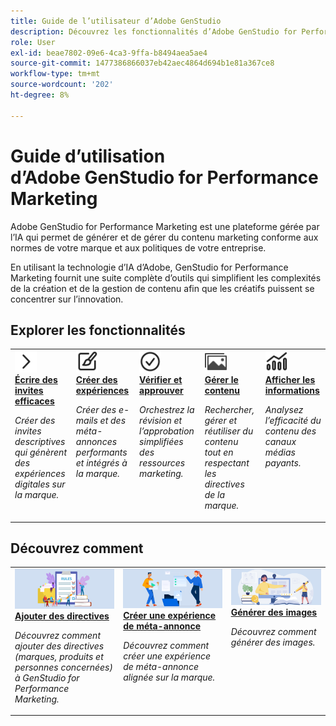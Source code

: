 ```yaml
---
title: Guide de l’utilisateur d’Adobe GenStudio
description: Découvrez les fonctionnalités d’Adobe GenStudio for Performance Marketing. Découvrez comment créer des ressources sur la marque, générer des variations et optimiser les expériences.
role: User
exl-id: beae7802-09e6-4ca3-9ffa-b8494aea5ae4
source-git-commit: 1477386866037eb42aec4864d694b1e81a367ce8
workflow-type: tm+mt
source-wordcount: '202'
ht-degree: 8%

---
```


# Guide d’utilisation d’Adobe GenStudio for Performance Marketing

Adobe GenStudio for Performance Marketing est une plateforme gérée par l’IA qui permet de générer et de gérer du contenu marketing conforme aux normes de votre marque et aux politiques de votre entreprise.

En utilisant la technologie d’IA d’Adobe, GenStudio for Performance Marketing fournit une suite complète d’outils qui simplifient les complexités de la création et de la gestion de contenu afin que les créatifs puissent se concentrer sur l’innovation.

## Explorer les fonctionnalités

<table style="table-layout:fixed">
<tr style="border: 0;">
   <td valign="top">
      <a href="../user-guide/effective-prompts.md">
      <img alt="Chevron droit" src="../assets/icons/icon-chevronRight.svg" width="35">
      </a>
      <div>
         <a href="../user-guide/effective-prompts.md">
         <strong>Écrire des invites efficaces</strong>
         </a>
      </div>
      <p>
         <em>Créer des invites descriptives qui génèrent des expériences digitales sur la marque.</em>
      </p>
   </td>
   <td valign="top">
      <a href="../user-guide/create/overview.md">
      <img alt="Pinceau" src="../assets/icons/icon-create.svg" width="35">
      </a>
      <div>
         <a href="../user-guide/create/overview.md">
         <strong>Créer des expériences</strong>
         </a>
      </div>
      <p>
         <em>Créer des e-mails et des méta-annonces performants et intégrés à la marque.</em>
      </p>
   </td>
   <td valign="top">
      <a href="../user-guide/approvals/overview.md">
      <img alt="Coche" src="../assets/icons/icon-checkmarkCircle.svg" width="35">
      </a>
      <div>
         <a href="../user-guide/approvals/overview.md">
         <strong>Vérifier et approuver</strong>
         </a>
      </div>
      <p>
         <em>Orchestrez la révision et l’approbation simplifiées des ressources marketing.</em>
      </p>
   </td>
   <td valign="top">
      <a href="../user-guide/content/overview.md">
      <img alt="Grille" src="../assets/icons/icon-images.svg" width="35">
      </a>
      <div>
         <a href="../user-guide/content/overview.md">
         <strong>Gérer le contenu</strong>
         </a>
      </div>
      <p>
         <em>Rechercher, gérer et réutiliser du contenu tout en respectant les directives de la marque.</em>
      </p>
   </td>
   <td valign="top">
      <a href="../user-guide/insights/overview.md">
      <img alt="Graphique" src="../assets/icons/icon-dataAnalytics.svg" width="35">
      </a>
      <div>
         <a href="../user-guide/insights/overview.md">
         <strong>Afficher les informations</strong>
         </a>
      </div>
      <p>
         <em>Analysez l’efficacité du contenu des canaux médias payants.</em>
      </p>
   </td>
</tr>
</table>

## Découvrez comment

<table style="table-layout:fixed">
<td valign="top">
   <div>
      <a href="/help/user-guide/guidelines/add-guidelines.md">
      <img alt="Ajout d’instructions" src="../assets/card-guidelines.png">
      <strong>Ajouter des directives</strong>
      </a>
   </div>
   <p>
      <em>Découvrez comment ajouter des directives (marques, produits et personnes concernées) à GenStudio for Performance Marketing.</em>
   </p>
</td>
<td valign="top">
   <div>
      <a href="/help/user-guide/create/create-meta-ad.md">
      <img alt="Personnes déplaçant des fichiers dans un dossier" src="../assets/card-manage-content.png">
      <strong>Créer une expérience de méta-annonce</strong>
      </a>
   </div>
   <p>
      <em>Découvrez comment créer une expérience de méta-annonce alignée sur la marque.</em>
   </p>
</td>
<td valign="top">
   <div>
      <a href="/help/user-guide/create/generate-assets.md">
      <img alt="Idées, livres, crayon, ordinateur" src="../assets/card-create-assets.png">
      <strong>Générer des images</strong>
      </a>
   </div>
   <p>
      <em>Découvrez comment générer des images.</em>
   </p>
</td>
</table>

